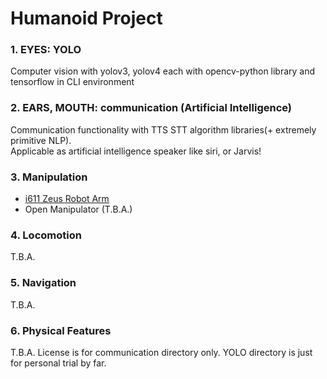 # Humanoid Project
### 1. EYES: YOLO
Computer vision with yolov3, yolov4 each with opencv-python library and tensorflow in CLI environment

### 2. EARS, MOUTH: communication (Artificial Intelligence)
Communication functionality with TTS STT algorithm libraries(+ extremely primitive NLP).    
Applicable as artificial intelligence speaker like siri, or Jarvis!    
    
### 3. Manipulation
* [i611 Zeus Robot Arm](https://github.com/skykongkong8/i611_RobotManipulator)
* Open Manipulator (T.B.A.)
### 4. Locomotion
T.B.A.
### 5. Navigation
T.B.A.
### 6. Physical Features
T.B.A.
License is for communication directory only. YOLO directory is just for personal trial by far.
